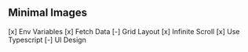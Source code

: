 ## Minimal Images

[x] Env Variables
[x] Fetch Data
[-] Grid Layout
[x] Infinite Scroll
[x] Use Typescript
[-] UI Design